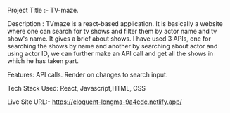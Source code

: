 Project Title :- TV-maze.

Description :
TVmaze is a react-based application. It is basically a website where one can search for tv shows and filter them by actor name and tv show's name.
It gives a brief about shows.
I have used 3 APIs, one for searching the shows by name and another by searching about actor and using actor ID, we can further make an API call and get all the shows in which he has taken part.

Features:
API calls.
Render on changes to search input.

Tech Stack Used: 
React, Javascript,HTML, CSS

Live Site URL:- https://eloquent-longma-9a4edc.netlify.app/

